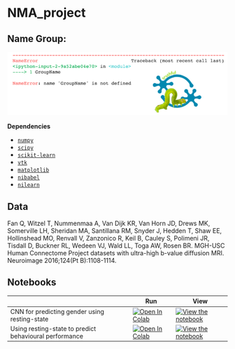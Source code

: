 # NMA_project

## Name Group: 

![alt text](https://github.com/Davi1990/NMA_project/blob/master/Logo.png)


**Dependencies**   

* [`numpy`](https://numpy.org/)
* [`scipy`](https://scipy.org/scipylib/index.html)
* [`scikit-learn`](https://scikit-learn.org/stable/)
* [`vtk`](https://vtk.org/)
* [`matplotlib`](https://matplotlib.org/)
* [`nibabel`](https://nipy.org/nibabel/index.html)
* [`nilearn`](https://nilearn.github.io/)

## Data   
Fan Q, Witzel T, Nummenmaa A, Van Dijk KR, Van Horn JD, Drews MK, Somerville LH, Sheridan MA, Santillana RM, Snyder J, Hedden T, Shaw EE, Hollinshead MO, Renvall V, Zanzonico R, Keil B, Cauley S, Polimeni JR, Tisdall D, Buckner RL, Wedeen VJ, Wald LL, Toga AW, Rosen BR. MGH-USC Human Connectome Project datasets with ultra-high b-value diffusion MRI. Neuroimage 2016;124(Pt B):1108-1114.
  

## Notebooks

|   | Run | View |
| - | --- | ---- |
| CNN for predicting gender using resting-state | [![Open In Colab](https://colab.research.google.com/assets/colab-badge.svg)](https://colab.research.google.com/github/Davi1990/NMA_project/blob/master/cnn.ipynb) | [![View the notebook](https://img.shields.io/badge/render-nbviewer-orange.svg)](https://nbviewer.jupyter.org/github/Davi1990/NMA_project/blob/master/cnn.ipynb?flush_cache=true) |
| Using resting-state to predict behavioural performance | [![Open In Colab](https://colab.research.google.com/assets/colab-badge.svg)](https://colab.research.google.com/github/Davi1990/NMA_project/blob/master/cpm.ipynb) | [![View the notebook](https://img.shields.io/badge/render-nbviewer-orange.svg)](https://nbviewer.jupyter.org/github/Davi1990/NMA_project/blob/master/cpm.ipynb?flush_cache=true) |
